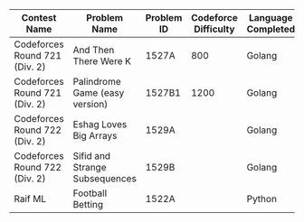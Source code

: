 Contest Name | Problem Name | Problem ID | Codeforce Difficulty | Language Completed
-------------|--------------|------------|----------------------|-------------------
Codeforces Round 721 (Div. 2) | And Then There Were K | 1527A | 800 | Golang
Codeforces Round 721 (Div. 2) | Palindrome Game (easy version) | 1527B1 | 1200 | Golang
Codeforces Round 722 (Div. 2) | Eshag Loves Big Arrays | 1529A | | Golang
Codeforces Round 722 (Div. 2) | Sifid and Strange Subsequences | 1529B | | Golang
Raif ML | Football Betting | 1522A | | Python
